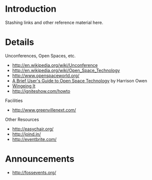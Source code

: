 # Introduction #

Stashing links and other reference material here.


# Details #

Unconferences, Open Spaces, etc.
  * http://en.wikipedia.org/wiki/Unconference
  * http://en.wikipedia.org/wiki/Open_Space_Technology
  * http://www.openspaceworld.org/
  * [A Brief User's Guide to Open Space Technology](http://www.openspaceworld.com/users_guide.htm) by Harrison Owen
  * [Wingeing It](http://www.mpiweb.org/Magazine/Archive/US/June2010/WingeingIt.aspx)
  * http://igniteshow.com/howto

Facilities
  * http://www.greenvillenext.com/

Other Resources
  * http://easychair.org/
  * http://joind.in/
  * http://eventbrite.com/

# Announcements #
  * http://fossevents.org/